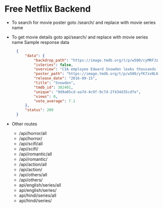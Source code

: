 # Free Netflix Backend

- To search for movie poster goto /search/<film> and replace <film> with movie series name

- To get movie details goto api/search/<film> and replace <film> with movie series name
  Sample response data
  ```json
    {
        "data": {
            "backdrop_path": "https://image.tmdb.org/t/p/w500/cyMRFJzUv5awIBTyNlr1FAeScfh.jpg", 
            "isSeries": false, 
            "overview": "CIA employee Edward Snowden leaks thousands of classified documents to the press.", 
            "poster_path": "https://image.tmdb.org/t/p/w500/yfK7zxNL63VWfluFuoUaJj5PdNw.jpg", 
            "release_date": "2016-09-15", 
            "title": "Snowden", 
            "tmdb_id": 302401, 
            "unique": "9d9a05cd-aa7d-4c9f-9c7d-2f434d35cdfe", 
            "views": 0, 
            "vote_average": 7.1
        }, 
        "status": 200
    }
  ```
- Other routes
  - /api/horror/all
  - /api/horror/<film>
  - /api/scifi/all
  - /api/scifi/<film>
  - /api/romantic/all
  - /api/romantic/<film>
  - /api/action/all
  - /api/action/<film>
  - /api/others/all
  - /api/others/<film>
  - api/english/series/all
  - api/english/series/<film>
  - api/hindi/series/all
  - api/hindi/series/<film>